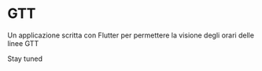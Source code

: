 # GTT

Un applicazione scritta con Flutter per permettere la visione degli orari delle linee GTT

Stay tuned
